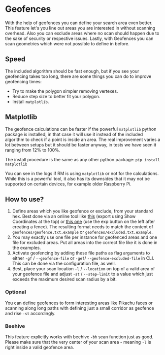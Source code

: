 # Geofences

With the help of geofences you can define your search area even better. This feature let's you line out areas you are interested in without scanning overhead. Also you can exclude areas where no scan should happen due to the sake of security or respective issues. Lastly, with Geofences you can scan geometries which were not possible to define in before.

## Speed
The included algorithm should be fast enough, but if you see your geofencing takes too long, there are some things you can do to improve geofencing times:

  * Try to make the polygon simpler removing vertexes.
  * Reduce step size to better fit your polygon.
  * Install ``matplotlib``.

## Matplotlib
The geofence calculations can be faster if the powerful ``matplotlib`` python package is installed, in that case it will use it instead of the included algorithm to check if a point is inside an area.
The real improvement varies a lot between setups but it should be faster anyway, in tests we have seen it ranging from 12% to 100%.

The install procedure is the same as any other python package:
``pip install matplotlib``

You can see in the logs if RM is using ``matplotlib`` or not for the calculations.
While this is a powerful tool, it also has its downsides that it may not be supported on certain devices, for example older Raspberry Pi.

## How to use?
1. Define areas which you like geofence or exclude, from your standard hex. Best done via an online tool like [this](https://codepen.io/jennerpalacios/full/mWWVeJ) (export using Show Coordinates at the top) or [this one](http://geo.jasparke.net/) (use the exp button on the left after creating a fence).
The resulting format needs to match the content of ``geofences/geofence.txt.example`` or ``geofences/excluded.txt.example``.
2. You may exactly use one file per instance for geofenced areas and one file for excluded areas. Put all areas into the correct file like it is done in the examples.
3. Activate geofencing by adding these file paths as flag arguments to either ``-gf`` / ``--geofence-file`` or ``-gef``/ ``--geofence-excluded-file`` in CLI. This can be done via the configuration file, as well.
4. Best, place your scan location  ``-l`` / ``--location`` on top of a valid area of your geofence file and adjust ``-st`` / ``--step-limit`` to a value which just exceeds the maximum desired scan radius by a bit.

### Optional
You can define geofences to form interesting areas like Pikachu faces or scanning along long paths with defining just a small corridor as geofence and rise ``-st`` accordingly.

### Beehive
This feature explicitly works with beehive ``-bh`` scan function just as good. Please make sure that the very center of your scan area - meaning ``-l`` is right inside a valid geofence area.

